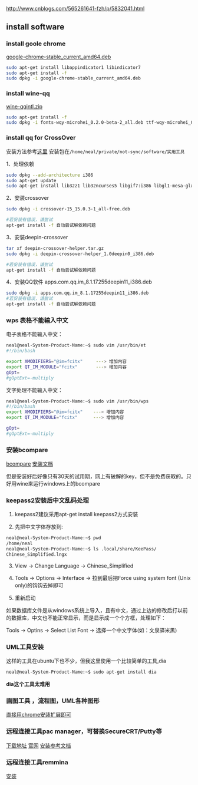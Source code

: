 http://www.cnblogs.com/565261641-fzh/p/5832041.html


## install software

### install goole chrome

[google-chrome-stable_current_amd64.deb](https://www.google.com/intl/en/chrome/browser/desktop/index.html)
```sh
sudo apt-get install libappindicator1 libindicator7
sudo apt-get install -f
sudo dpkg -i google-chrome-stable_current_amd64.deb
```


### install wine-qq
[wine-qqintl.zip](http://www.ubuntukylin.com/application/show.php?lang=cn&id=279)

```sh
sudo apt-get install -f
sudo dpkg -i fonts-wqy-microhei_0.2.0-beta-2_all.deb ttf-wqy-microhei_0.2.0-beta-2_all.deb wine-qqintl_0.1.3-2_i386.deb
```

### install qq for CrossOver

安装方法参考[这里](https://www.so-cools.com/?p=739)
安装包在`/home/neal/private/not-sync/software/实用工具`


1、处理依赖

```sh
sudo dpkg --add-architecture i386
sudo apt-get update
sudo apt-get install lib32z1 lib32ncurses5 libgif7:i386 libgl1-mesa-glx:i386 libssl1.0.0:i386 libgphoto2-6:i386
```

2、安装crossover

```sh
sudo dpkg -i crossover-15_15.0.3-1_all-free.deb

#若安装有错误，请尝试
apt-get install -f 自动尝试解依赖问题
```

3、安装deepin-crossover

```sh
tar xf deepin-crossover-helper.tar.gz
sudo dpkg -i deepin-crossover-helper_1.0deepin0_i386.deb

#若安装有错误，请尝试
apt-get install -f 自动尝试解依赖问题
```

4、安装QQ软件 apps.com.qq.im_8.1.17255deepin11_i386.deb   

```sh
sudo dpkg -i apps.com.qq.im_8.1.17255deepin11_i386.deb
#若安装有错误，请尝试
apt-get install -f 自动尝试解依赖问题
```

### wps 表格不能输入中文

电子表格不能输入中文：

```sh
neal@neal-System-Product-Name:~$ sudo vim /usr/bin/et
#!/bin/bash

export XMODIFIERS="@im=fcitx"     ---> 增加内容
export QT_IM_MODULE="fcitx"       ---> 增加内容
gOpt=
#gOptExt=-multiply
```
文字处理不能输入中文：

```sh
neal@neal-System-Product-Name:~$ sudo vim /usr/bin/wps
#!/bin/bash
export XMODIFIERS="@im=fcitx"    ---> 增加内容
export QT_IM_MODULE="fcitx"      ---> 增加内容

gOpt=
#gOptExt=-multiply
```

### 安装bcompare

[bcompare](http://www.scootersoftware.com/download.php)
[安装文档](http://www.scootersoftware.com/download.php?zz=kb_linux_install)

但是安装好后好像只有30天的试用期，网上有破解的key，但不是免费获取的。只好用wine来运行windows上的bcompare




### keepass2安装后中文乱码处理

1. keepass2建议采用apt-get install keepass2方式安装

2. 先把中文字体存放到:

```sh
neal@neal-System-Product-Name:~$ pwd
/home/neal
neal@neal-System-Product-Name:~$ ls .local/share/KeePass/
Chinese_Simplified.lngx
```

3. View -> Change Language -> Chinese_Simplified


4. Tools -> Options -> Interface -> 拉到最后把Force using system font (Unix only)的钩钩去掉即可


5. 重新启动


如果数据库文件是从windows系统上导入，且有中文，通过上边的修改后打以前的数据库，中文也不能正常显示，而是显示成一个个方框，处理如下：

Tools -> Optins -> Select List Font -> 选择一个中文字体(如：文泉驿米黑)


### UML工具安装

这样的工具在ubuntu下也不少，但我这里使用一个比较简单的工具,dia

```sh
neal@neal-System-Product-Name:~$ sudo apt-get install dia
```

**dia这个工具太难用**


### 画图工具 ，流程图，UML各种图形

[直接用chrome安装扩展即可](https://chrome.google.com/webstore/search/gliffy?hl=zh-CN)

### 远程连接工具pac manager，可替换SecureCRT/Putty等

[下载地址](https://sourceforge.net/projects/pacmanager/)
[官网](https://sites.google.com/site/davidtv/)
[安装参考文档](http://www.linuxidc.com/Linux/2014-04/100602.htm)

### 远程连接工具remmina

[安装](https://github.com/FreeRDP/Remmina/wiki)
